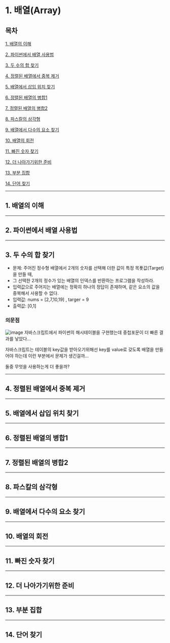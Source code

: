 # 1. 배열(Array)

## 목차


[1. 배열의 이해](#1)

[2. 파이썬에서 배열 사용법](#2)

[3. 두 수의 합 찾기](#3)

[4. 정렬된 배열에서 중복 제거](#4)

[5. 배열에서 삽입 위치 찾기](#5)

[6. 정렬된 배열의 병합1](#6)

[7. 정렬된 배열의 병합2](#7)

[8. 파스칼의 삼각형](#8)

[9. 배열에서 다수의 요소 찾기](#9)

[10. 배열의 회전](#10)

[11. 빠진 숫자 찾기](#11)

[12. 더 나아가기위한 준비](#12)

[13. 부분 집합](#13)

[14. 단어 찾기](#14)

---

## 1. 배열의 이해<a id="1"></a>

---

## 2. 파이썬에서 배열 사용법<a id="2"></a>

---

## 3. 두 수의 합 찾기<a id="3"></a>

- 문제: 주어진 정수형 배열에서 2개의 숫자를 선택해 더한 값이 특정 목푯값(Target)을 만들 때,
- 그 선택한 2개의 정수가 있는 배열의 인덱스를 반환하는 프로그램을 작성하라.
- 입력값으로 주어지는 배열에는 정확히 하나의 정답이 존재하며, 같은 요소의 값을 중복해서 사용할 수 없다.
- 입력값: nums = [2,7,10,19] , targer = 9
- 출력값: [0,1]

### 의문점
![image](https://user-images.githubusercontent.com/77711238/130931750-90cf7bd4-8112-4b7e-86e8-0d87ec73b38d.png)
자바스크립트에서 파이썬의 해시테이블을 구현했는데 중첩포문이 더 빠른 결과를 낳았다...

자바스크립트는 테이블의 key값을 받아오기위해선 key를 value로 갖도록 배열을 만들어야 하는데 이런 부분에서 문제가 생긴걸까... 

둘중 무엇을 사용하는게 더 좋을까?

---

## 4. 정렬된 배열에서 중복 제거<a id="4"></a>

---

## 5. 배열에서 삽입 위치 찾기<a id="5"></a>

---

## 6. 정렬된 배열의 병합1<a id="6"></a>

---

## 7. 정렬된 배열의 병합2<a id="7"></a>

---

## 8. 파스칼의 삼각형<a id="8"></a>

---

## 9. 배열에서 다수의 요소 찾기<a id="9"></a>

---

## 10. 배열의 회전<a id="10"></a>

---

## 11. 빠진 숫자 찾기<a id="11"></a>

---

## 12. 더 나아가기위한 준비<a id="12"></a>

---

## 13. 부분 집합<a id="13"></a>

---

## 14. 단어 찾기<a id="14"></a>


